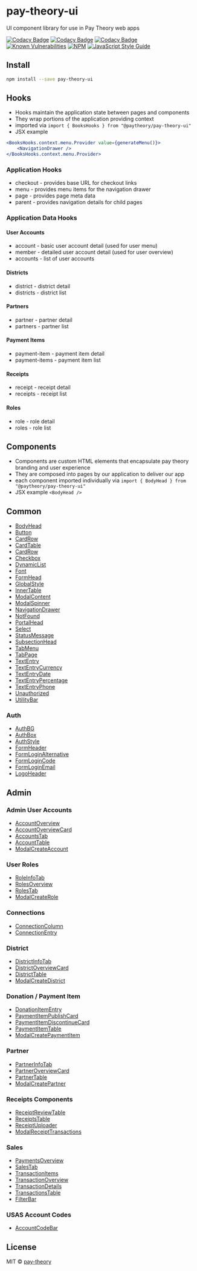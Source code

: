 # pay-theory-ui

UI component library for use in Pay Theory web apps

[![Codacy Badge](https://api.codacy.com/project/badge/Grade/ea05aec44a6745aa875c3383ee6580f5)](https://app.codacy.com/gh/pay-theory/pay-theory-ui?utm_source=github.com&utm_medium=referral&utm_content=pay-theory/pay-theory-ui&utm_campaign=Badge_Grade_Settings)
[![Codacy Badge](https://app.codacy.com/project/badge/Grade/12e6359efcbf47aeae8aa84dfc3e0d92)](https://www.codacy.com?utm_source=github.com&utm_medium=referral&utm_content=pay-theory/pay-theory-ui&utm_campaign=Badge_Grade) [![Codacy Badge](https://app.codacy.com/project/badge/Coverage/12e6359efcbf47aeae8aa84dfc3e0d92)](https://www.codacy.com?utm_source=github.com&utm_medium=referral&utm_content=pay-theory/pay-theory-ui&utm_campaign=Badge_Coverage) [![Known Vulnerabilities](https://snyk.io/test/github/pay-theory/payments/badge.svg?targetFile=package.json)](https://snyk.io/test/github/pay-theory/payments?targetFile=package.json) [![NPM](https://img.shields.io/npm/v/test.svg)](https://www.npmjs.com/package/test) [![JavaScript Style Guide](https://img.shields.io/badge/code_style-standard-brightgreen.svg)](https://standardjs.com)

## Install

```bash
npm install --save pay-theory-ui
```

## Hooks

-   Hooks maintain the application state between pages and components
-   They wrap portions of the application providing context
-   imported via `import { BooksHooks } from "@paytheory/pay-theory-ui"`
-   JSX example

```jsx
<BooksHooks.context.menu.Provider value={generateMenu()}>
	<NavigationDrawer />
</BooksHooks.context.menu.Provider>
```

### Application Hooks

-   checkout - provides base URL for checkout links
-   menu - provides menu items for the navigation drawer
-   page - provides page meta data
-   parent - provides navigation details for child pages

### Application Data Hooks

#### User Accounts

-   account - basic user account detail (used for user menu)
-   member - detailed user account detail (used for user overview)
-   accounts - list of user accounts

#### Districts

-   district - district detail
-   districts - district list

#### Partners

-   partner - partner detail
-   partners - partner list

#### Payment Items

-   payment-item - payment item detail
-   payment-items - payment item list

#### Receipts

-   receipt - receipt detail
-   receipts - receipt list

#### Roles

-   role - role detail
-   roles - role list

## Components

-   Components are custom HTML elements that encapsulate pay theory branding and user experience
-   They are composed into pages by our application to deliver our app
-   each component imported individually via `import { BodyHead } from "@paytheory/pay-theory-ui"`
-   JSX example `<BodyHead />`

## Common

-   [BodyHead](https://github.com/pay-theory/pay-theory-ui/tree/master/src/common/BodyHead)
-   [Button](https://github.com/pay-theory/pay-theory-ui/tree/master/src/common/Button)
-   [CardRow](https://github.com/pay-theory/pay-theory-ui/tree/master/src/common/CardRow)
-   [CardTable](https://github.com/pay-theory/pay-theory-ui/tree/master/src/common/CardTable)
-   [CardRow](https://github.com/pay-theory/pay-theory-ui/tree/master/src/common/Checkbox)
-   [Checkbox](https://github.com/pay-theory/pay-theory-ui/tree/master/src/common/ClickToCopyText)
-   [DynamicList](https://github.com/pay-theory/pay-theory-ui/tree/master/src/common/DynamicList)
-   [Font](https://github.com/pay-theory/pay-theory-ui/tree/master/src/common/Font)
-   [FormHead](https://github.com/pay-theory/pay-theory-ui/tree/master/src/common/FormHead)
-   [GlobalStyle](https://github.com/pay-theory/pay-theory-ui/tree/master/src/common/components/GlobalStyle)
-   [InnerTable](https://github.com/pay-theory/pay-theory-ui/tree/master/src/common/InnerTable)
-   [ModalContent](https://github.com/pay-theory/pay-theory-ui/tree/master/src/common/ModalContent)
-   [ModalSpinner](https://github.com/pay-theory/pay-theory-ui/tree/master/src/common/ModalSpinner)
-   [NavigationDrawer](https://github.com/pay-theory/pay-theory-ui/tree/master/src/common/NavigationDrawer)
-   [NotFound](https://github.com/pay-theory/pay-theory-ui/tree/master/src/common/NotFound)
-   [PortalHead](https://github.com/pay-theory/pay-theory-ui/tree/master/src/common/PortalHead)
-   [Select](https://github.com/pay-theory/pay-theory-ui/tree/master/src/common/Select)
-   [StatusMessage](https://github.com/pay-theory/pay-theory-ui/tree/master/src/common/StatusMessage)
-   [SubsectionHead](https://github.com/pay-theory/pay-theory-ui/tree/master/src/common/SubsectionHead)
-   [TabMenu](https://github.com/pay-theory/pay-theory-ui/tree/master/src/common/TabMenu)
-   [TabPage](https://github.com/pay-theory/pay-theory-ui/tree/master/src/common/TabPage)
-   [TextEntry](https://github.com/pay-theory/pay-theory-ui/tree/master/src/common/TextEntry)
-   [TextEntryCurrency](https://github.com/pay-theory/pay-theory-ui/tree/master/src/common/TextEntryCurrency)
-   [TextEntryDate](https://github.com/pay-theory/pay-theory-ui/tree/master/src/common/TextEntryDate)
-   [TextEntryPercentage](https://github.com/pay-theory/pay-theory-ui/tree/master/src/common/TextEntryPercentage)
-   [TextEntryPhone](https://github.com/pay-theory/pay-theory-ui/tree/master/src/common/TextEntryPhone)
-   [Unauthorized](https://github.com/pay-theory/pay-theory-ui/tree/master/src/common/Unauthorized)
-   [UtilityBar](https://github.com/pay-theory/pay-theory-ui/tree/master/src/common/UtilityBar)

### Auth

-   [AuthBG](https://github.com/pay-theory/pay-theory-ui/tree/dev/src/common/auth/AuthBg)
-   [AuthBox](https://github.com/pay-theory/pay-theory-ui/tree/dev/src/common/auth/AuthBox)
-   [AuthStyle](https://github.com/pay-theory/pay-theory-ui/tree/dev/src/common/auth/AuthStyle)
-   [FormHeader](https://github.com/pay-theory/pay-theory-ui/tree/dev/src/common/auth/FormHeader)
-   [FormLoginAlternative](https://github.com/pay-theory/pay-theory-ui/tree/dev/src/common/auth/FormLoginAlternative)
-   [FormLoginCode](https://github.com/pay-theory/pay-theory-ui/tree/dev/src/common/auth/FormLoginCode)
-   [FormLoginEmail](https://github.com/pay-theory/pay-theory-ui/tree/dev/src/common/auth/FormLoginEmail)
-   [LogoHeader](https://github.com/pay-theory/pay-theory-ui/tree/dev/src/common/auth/LoginHeader)

## Admin

### Admin User Accounts

-   [AccountOverview](https://github.com/pay-theory/pay-theory-ui/tree/master/src/admin/AccountOverview)
-   [AccountOverviewCard](https://github.com/pay-theory/pay-theory-ui/tree/master/src/admin/AccountOveriewCard)
-   [AccountsTab](https://github.com/pay-theory/pay-theory-ui/tree/master/src/admin/AccountsTab)
-   [AccountTable](https://github.com/pay-theory/pay-theory-ui/tree/master/src/admin/AccountTable)
-   [ModalCreateAccount](https://github.com/pay-theory/pay-theory-ui/tree/master/src/admin/ModalCreateAccount)

### User Roles

-   [RoleInfoTab](https://github.com/pay-theory/pay-theory-ui/tree/master/src/admin/RoleInfoTab)
-   [RolesOverview](https://github.com/pay-theory/pay-theory-ui/tree/master/src/admin/RolesOverview)
-   [RolesTab](https://github.com/pay-theory/pay-theory-ui/tree/master/src/admin/RolesTab)
-   [ModalCreateRole](https://github.com/pay-theory/pay-theory-ui/tree/master/src/admin/ModalCreateRole)

### Connections

-   [ConnectionColumn](https://github.com/pay-theory/pay-theory-ui/tree/master/src/admin/ConnectionColumn)
-   [ConnectionEntry](https://github.com/pay-theory/pay-theory-ui/tree/master/src/admin/ConnectionEntry)

### District

-   [DistrictInfoTab](https://github.com/pay-theory/pay-theory-ui/tree/master/src/admin/DistrictInfoTab)
-   [DistrictOverviewCard](https://github.com/pay-theory/pay-theory-ui/tree/master/src/admin/DistrictOverviewCard)
-   [DistrictTable](https://github.com/pay-theory/pay-theory-ui/tree/master/src/admin/DistrictTable)
-   [ModalCreateDistrict](https://github.com/pay-theory/pay-theory-ui/tree/master/src/admin/ModalCreateDistrict)

### Donation / Payment Item

-   [DonationItemEntry](https://github.com/pay-theory/pay-theory-ui/tree/master/src/admin/DonationItemEntry)
-   [PaymentItemPublishCard](https://github.com/pay-theory/pay-theory-ui/tree/master/src/admin/PaymentItemPublishCard)
-   [PaymentItemDiscontinueCard](https://github.com/pay-theory/pay-theory-ui/tree/master/src/admin/PaymentItemDiscontinueCard)
-   [PaymentItemTable](https://github.com/pay-theory/pay-theory-ui/tree/master/src/admin/PaymentItemTable)
-   [ModalCreatePaymentItem](https://github.com/pay-theory/pay-theory-ui/tree/master/src/admin/ModalCreatePaymentItem)

### Partner

-   [PartnerInfoTab](https://github.com/pay-theory/pay-theory-ui/tree/master/src/admin/PartnerInfoTab)
-   [PartnerOverviewCard](https://github.com/pay-theory/pay-theory-ui/tree/master/src/admin/PartnerOverviewCard)
-   [PartnerTable](https://github.com/pay-theory/pay-theory-ui/tree/master/src/admin/PartnerTable)
-   [ModalCreatePartner](https://github.com/pay-theory/pay-theory-ui/tree/master/src/admin/ModalCreatePartner)

### Receipts Components

-   [ReceiptReviewTable](https://github.com/pay-theory/pay-theory-ui/tree/master/src/admin/ReceiptReviewTable)
-   [ReceiptsTable](https://github.com/pay-theory/pay-theory-ui/tree/master/src/admin/ReceiptsTable)
-   [ReceiptUploader](https://github.com/pay-theory/pay-theory-ui/tree/master/src/admin/ReceiptUploader)
-   [ModalReceiptTransactions](https://github.com/pay-theory/pay-theory-ui/tree/master/src/admin/ModalReceiptTransactions)

### Sales

-   [PaymentsOverview](https://github.com/pay-theory/pay-theory-ui/tree/master/src/admin/PaymentsOverview)
-   [SalesTab](https://github.com/pay-theory/pay-theory-ui/tree/master/src/admin/SalesTab)
-   [TransactionItems](https://github.com/pay-theory/pay-theory-ui/tree/master/src/admin/TransactionItems)
-   [TransactionOverview](https://github.com/pay-theory/pay-theory-ui/tree/master/src/admin/TransactionOverview)
-   [TransactionDetails](https://github.com/pay-theory/pay-theory-ui/tree/master/src/admin/TransactionDetails)
-   [TransactionsTable](https://github.com/pay-theory/pay-theory-ui/tree/master/src/admin/TransactionsTable)
-   [FilterBar](https://github.com/pay-theory/pay-theory-ui/tree/master/src/admin/FilterBar)

### USAS Account Codes

-   [AccountCodeBar](https://github.com/pay-theory/pay-theory-ui/tree/master/src/admin/AccountCodeBar)

## License

MIT © [pay-theory](https://github.com/pay-theory)
